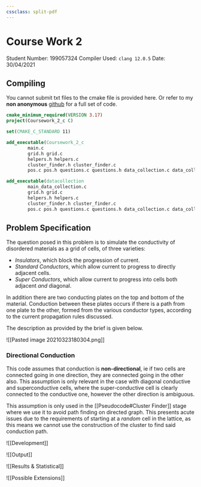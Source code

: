 ```yaml
---
cssclass: split-pdf
---
```


# Course Work 2

Student Number: 199057324
Compiler Used: `clang 12.0.5`
Date: 30/04/2021

## Compiling

You cannot submit txt files to the cmake file is provided here. Or refer to my **non anonymous** [github](https://github.com/joshuacoles/Coursework-2/tree/c) for a full set of code.

```cmake
cmake_minimum_required(VERSION 3.17)
project(Coursework_2_c C)

set(CMAKE_C_STANDARD 11)

add_executable(Coursework_2_c
        main.c
        grid.h grid.c
        helpers.h helpers.c
        cluster_finder.h cluster_finder.c
        pos.c pos.h questions.c questions.h data_collection.c data_collection.h)

add_executable(datacollection
        main_data_collection.c
        grid.h grid.c
        helpers.h helpers.c
        cluster_finder.h cluster_finder.c
        pos.c pos.h questions.c questions.h data_collection.c data_collection.h)
```

## Problem Specification

The question posed in this problem is to simulate the conductivity of disordered materials as a grid of cells, of three varieties: 

- *Insulators*, which block the progression of current.
- *Standard Conductors*, which allow current to progress to directly adjacent cells.
- *Super Conductors*, which allow current to progress into cells both adjacent *and* diagonal.

In addition there are two conducting plates on the top and bottom of the material. Conduction between these plates occurs if there is a path from one plate to the other, formed from the various conductor types, according to the current propagation rules discussed.

The description as provided by the brief is given below.

![[Pasted image 20210323180304.png]]

### Directional Conduction

This code assumes that conduction is **non-directional**, ie if two cells are connected going in one direction, they are connected going in the other also. This assumption is only relevant in the case with diagonal conductive and superconductive cells, where the super-conductive cell is clearly connected to the conductive one, however the other direction is ambiguous.

This assumption is only used in the [[Pseudocode#Cluster Finder]] stage where we use it to avoid path finding on directed graph. This presents acute issues due to the requirements of starting at a *random* cell in the lattice, as this means we cannot use the construction of the cluster to find said conduction path.

![[Development]]

![[Output]]

![[Results & Statistical]]

![[Possible Extensions]]
